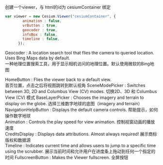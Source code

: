 创建一个viewer，与 html的id为 cesiumContainer 绑定

``` javascript
var viewer = new Cesium.Viewer("cesiumContainer", {
        animation : false,
        vrButton : true,
        geocoder : true,
        infoBox : false, 
        timeline : false,
      });     
```  
     


Geocoder : A location search tool that flies the camera to queried location. Uses Bing Maps data by default.   
一种地理位置搜索工具，用于显示相机访问的地理位置。默认使用微软的Bing地图

HomeButton : Flies the viewer back to a default view.   
首页位置，点击之后将视图跳转到默认视角
SceneModePicker : Switches between 3D, 2D and Columbus View (CV) modes.
切换2D、3D 和 Columbus View (CV) 模式
BaseLayerPicker : Chooses the imagery and terrain to display on the globe.
选择三维数字地球的底图（imagery and terrain）
NavigationHelpButton : Displays the default camera controls. 
帮助提示，如何操作数字地球  
Animation : Controls the play speed for view animation.
控制视窗动画的播放速度   
CreditsDisplay : Displays data attributions. Almost always required!
展示商标版权和数据源  
Timeline : Indicates current time and allows users to jump to a specific time using the scrubber.
展示当前时间和允许用户在进度条上拖动到任何一个指定的时间
FullscreenButton : Makes the Viewer fullscreen. 全屏按钮
